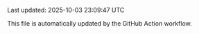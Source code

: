 Last updated: 2025-10-03 23:09:47 UTC

This file is automatically updated by the GitHub Action workflow.

